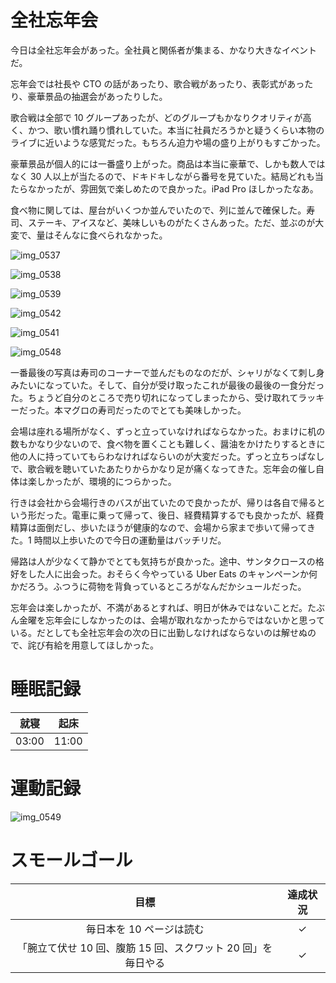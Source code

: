 # 全社忘年会
今日は全社忘年会があった。全社員と関係者が集まる、かなり大きなイベントだ。

忘年会では社長や CTO の話があったり、歌合戦があったり、表彰式があったり、豪華景品の抽選会があったりした。

歌合戦は全部で 10 グループあったが、どのグループもかなりクオリティが高く、かつ、歌い慣れ踊り慣れしていた。本当に社員だろうかと疑うくらい本物のライブに近いような感覚だった。もちろん迫力や場の盛り上がりもすごかった。

豪華景品が個人的には一番盛り上がった。商品は本当に豪華で、しかも数人ではなく 30 人以上が当たるので、ドキドキしながら番号を見ていた。結局どれも当たらなかったが、雰囲気で楽しめたので良かった。iPad Pro ほしかったなあ。

食べ物に関しては、屋台がいくつか並んでいたので、列に並んで確保した。寿司、ステーキ、アイスなど、美味しいものがたくさんあった。ただ、並ぶのが大変で、量はそんなに食べられなかった。

![img_0537](/images/2018/12/img_0537.jpg)

![img_0538](/images/2018/12/img_0538.jpg)

![img_0539](/images/2018/12/img_0539.jpg)

![img_0542](/images/2018/12/img_0542.jpg)

![img_0541](/images/2018/12/img_0541.jpg)

![img_0548](/images/2018/12/img_0548.jpg)

一番最後の写真は寿司のコーナーで並んだものなのだが、シャリがなくて刺し身みたいになっていた。そして、自分が受け取ったこれが最後の最後の一食分だった。ちょうど自分のところで売り切れになってしまったから、受け取れてラッキーだった。本マグロの寿司だったのでとても美味しかった。

会場は座れる場所がなく、ずっと立っていなければならなかった。おまけに机の数もかなり少ないので、食べ物を置くことも難しく、醤油をかけたりするときに他の人に持っていてもらわなければならいのが大変だった。ずっと立ちっぱなしで、歌合戦を聴いていたあたりからかなり足が痛くなってきた。忘年会の催し自体は楽しかったが、環境的につらかった。

行きは会社から会場行きのバスが出ていたので良かったが、帰りは各自で帰るという形だった。電車に乗って帰って、後日、経費精算するでも良かったが、経費精算は面倒だし、歩いたほうが健康的なので、会場から家まで歩いて帰ってきた。1 時間以上歩いたので今日の運動量はバッチリだ。

帰路は人が少なくて静かでとても気持ちが良かった。途中、サンタクロースの格好をした人に出会った。おそらく今やっている Uber Eats のキャンペーンか何かだろう。ふつうに荷物を背負っているところがなんだかシュールだった。

忘年会は楽しかったが、不満があるとすれば、明日が休みではないことだ。たぶん金曜を忘年会にしなかったのは、会場が取れなかったからではないかと思っている。だとしても全社忘年会の次の日に出勤しなければならないのは解せぬので、詫び有給を用意してほしかった。

# 睡眠記録
| 就寝 | 起床 |
|:---:|:---:|
| 03:00 | 11:00 |

# 運動記録
![img_0549](/images/2018/12/img_0549.png)

# スモールゴール
| 目標 | 達成状況 |
|:---:|:---:|
| 毎日本を 10 ページは読む | ✓ |
| 「腕立て伏せ 10 回、腹筋 15 回、スクワット 20 回」を毎日やる | ✓ |
